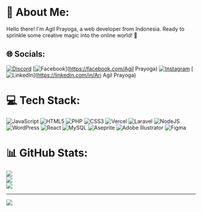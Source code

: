 # 💫 About Me:
Hello there! I'm Agil Prayoga, a web developer from Indonesia. Ready to sprinkle some creative magic into the online world! 🌟


## 🌐 Socials:
[![Discord](https://img.shields.io/badge/Discord-%237289DA.svg?logo=discord&logoColor=white)](https://discord.gg/thecoran10) [![Facebook](https://img.shields.io/badge/Facebook-%231877F2.svg?logo=Facebook&logoColor=white)](https://facebook.com/Agil Prayoga) [![Instagram](https://img.shields.io/badge/Instagram-%23E4405F.svg?logo=Instagram&logoColor=white)](https://instagram.com/agil_prayoga10) [![LinkedIn](https://img.shields.io/badge/LinkedIn-%230077B5.svg?logo=linkedin&logoColor=white)](https://linkedin.com/in/Ari Agil Prayoga) 

# 💻 Tech Stack:
![JavaScript](https://img.shields.io/badge/javascript-%23323330.svg?style=for-the-badge&logo=javascript&logoColor=%23F7DF1E) ![HTML5](https://img.shields.io/badge/html5-%23E34F26.svg?style=for-the-badge&logo=html5&logoColor=white) ![PHP](https://img.shields.io/badge/php-%23777BB4.svg?style=for-the-badge&logo=php&logoColor=white) ![CSS3](https://img.shields.io/badge/css3-%231572B6.svg?style=for-the-badge&logo=css3&logoColor=white) ![Vercel](https://img.shields.io/badge/vercel-%23000000.svg?style=for-the-badge&logo=vercel&logoColor=white) ![Laravel](https://img.shields.io/badge/laravel-%23FF2D20.svg?style=for-the-badge&logo=laravel&logoColor=white) ![NodeJS](https://img.shields.io/badge/node.js-6DA55F?style=for-the-badge&logo=node.js&logoColor=white) ![WordPress](https://img.shields.io/badge/WordPress-%23117AC9.svg?style=for-the-badge&logo=WordPress&logoColor=white) ![React](https://img.shields.io/badge/react-%2320232a.svg?style=for-the-badge&logo=react&logoColor=%2361DAFB) ![MySQL](https://img.shields.io/badge/mysql-%2300000f.svg?style=for-the-badge&logo=mysql&logoColor=white) ![Aseprite](https://img.shields.io/badge/Aseprite-FFFFFF?style=for-the-badge&logo=Aseprite&logoColor=#7D929E) ![Adobe Illustrator](https://img.shields.io/badge/adobe%20illustrator-%23FF9A00.svg?style=for-the-badge&logo=adobe%20illustrator&logoColor=white) ![Figma](https://img.shields.io/badge/figma-%23F24E1E.svg?style=for-the-badge&logo=figma&logoColor=white)
# 📊 GitHub Stats:
![](https://github-readme-stats.vercel.app/api?username=agilprayoga&theme=vue-dark&hide_border=false&include_all_commits=false&count_private=false)<br/>
![](https://github-readme-streak-stats.herokuapp.com/?user=agilprayoga&theme=vue-dark&hide_border=false)<br/>
![](https://github-readme-stats.vercel.app/api/top-langs/?username=agilprayoga&theme=vue-dark&hide_border=false&include_all_commits=false&count_private=false&layout=compact)

---
[![](https://visitcount.itsvg.in/api?id=agilprayoga&icon=0&color=0)](https://visitcount.itsvg.in)

<!-- Proudly created with GPRM ( https://gprm.itsvg.in ) -->
